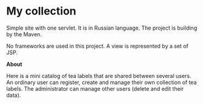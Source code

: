 # My collection

Simple site with one servlet.
It is in Russian language. The project is building by the Maven.

No frameworks are used in this project. A view is represented by a set of JSP.

**About**

Here is a mini catalog of tea labels that are shared between several users.
An ordinary user can register, create and manage their own collection of tea labels.
The administrator can manage other users (delete and edit their data).
